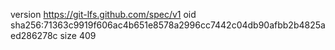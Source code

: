 version https://git-lfs.github.com/spec/v1
oid sha256:71363c9919f606ac4b651e8578a2996cc7442c04db90afbb2b4825aed286278c
size 409
